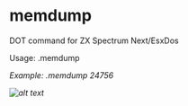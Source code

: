 # memdump
 DOT command for ZX Spectrum Next/EsxDos
 
 Usage: .memdump <address>
 
 Example: .memdump 24756
 
 
![alt text](http://mb-maniax.cz/wp-content/uploads/2021/05/20210501_081925.jpg)
